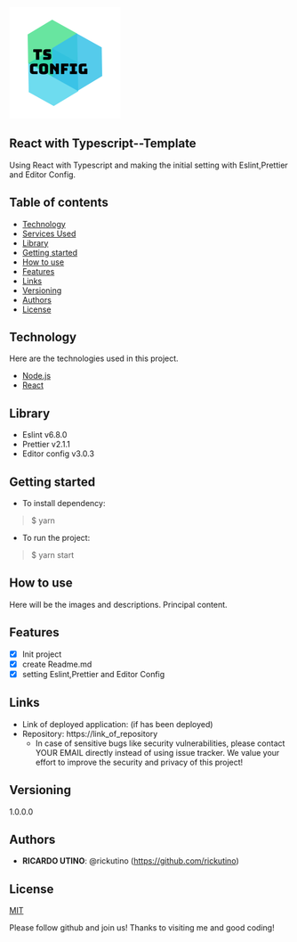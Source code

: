 ![Logo of the project](public/readme_images/logo.png)


## React with Typescript--Template

Using React with Typescript and making the initial setting with Eslint,Prettier and Editor Config.


## Table of contents
<!--ts-->
   * [Technology](#technology)
   * [Services Used](#services-used)
   * [Library](#library)
   * [Getting started](#getting-started)
   * [How to use](#how-to-use)
   * [Features](#features)
   * [Links](#links)
   * [Versioning](#versioning)
   * [Authors](#authors)
   * [License](#license)
<!--te-->

## Technology

Here are the technologies used in this project.

- [Node.js](https://nodejs.org/en/)
- [React](https://ja.reactjs.org/)



## Library
- Eslint v6.8.0
- Prettier v2.1.1
- Editor config v3.0.3

## Getting started

* To install dependency:
>    $ yarn
* To run the project:
>    $ yarn start

## How to use

Here will be the images and descriptions. Principal content.


## Features

   - [x] Init project
   - [x] create Readme.md
   - [x] setting Eslint,Prettier and Editor Config

## Links

  - Link of deployed application: (if has been deployed)
  - Repository: https://link_of_repository
    - In case of sensitive bugs like security vulnerabilities, please contact
      YOUR EMAIL directly instead of using issue tracker. We value your effort
      to improve the security and privacy of this project!


## Versioning

1.0.0.0


## Authors

* **RICARDO UTINO**: @rickutino (https://github.com/rickutino)

## License
[MIT](https://LICENSE.md/)





Please follow github and join us!
Thanks to visiting me and good coding!
